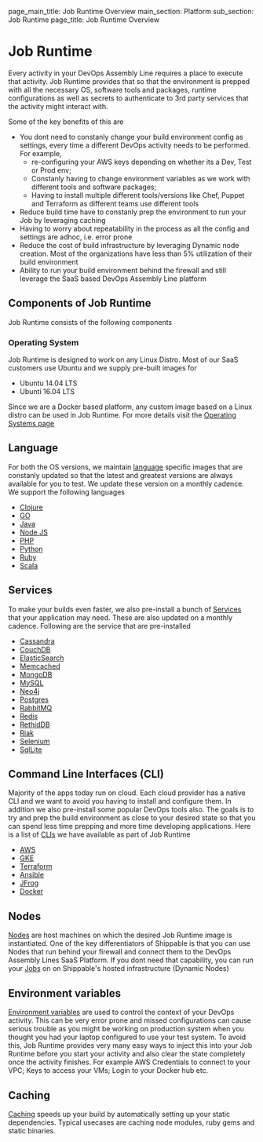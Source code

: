 page_main_title: Job Runtime Overview
main_section: Platform
sub_section: Job Runtime
page_title: Job Runtime Overview

# Job Runtime
Every activity in your DevOps Assembly Line requires a place to execute that activity. Job Runtime provides that so that the environment is prepped with all the necessary OS, software tools and packages, runtime configurations as well as secrets to authenticate to 3rd party services that the activity might interact with. 

Some of the key benefits of this are

* You dont need to constanly change your build environment config as settings, every time a different DevOps activity needs to be performed. For example, 
	* re-configuring your AWS keys depending on whether its a Dev, Test or Prod env; 
	* Constanly having to change environment variables as we work with different tools and software packages; 
	* Having to install multiple different tools/versions like Chef, Puppet and Terraform as different teams use different tools
* Reduce build time have to constanly prep the environment to run your Job by leveraging caching
* Having to worry about repeatability in the process as all the config and settings are adhoc, i.e. error prone
* Reduce the cost of build infrastructure by leveraging Dynamic node creation. Most of the organizations have less than 5% utilization of their build environment
* Ability to run your build environment behind the firewall and still leverage the SaaS based DevOps Assembly Line platform

## Components of Job Runtime
Job Runtime consists of the following components

### Operating System
Job Runtime is designed to work on any Linux Distro. Most of our SaaS customers use Ubuntu and we supply pre-built images for 

* Ubuntu 14.04 LTS
* Ubunti 16.04 LTS

Since we are a Docker based platform, any custom image based on a Linux distro can be used in Job Runtime. For more details visit the [Operating Systems page](/platform/job-runtime-os)

## Language
For both the OS versions, we maintain [language](platform/language-overview)  specific images that are constanly updated so that the latest and greatest versions are always available for you to test. We update these version on a monthly cadence. We support the following languages

* [Clojure]()
* [GO]()
* [Java]()
* [Node JS]()
* [PHP]()
* [Python]()
* [Ruby]()
* [Scala]()


## Services
To make your builds even faster, we also pre-install a bunch of [Services](/platform/services-overview) that your application may need. These are also updated on a monthly cadence. Following are the service that are pre-installed

* [Cassandra]()
* [CouchDB]()
* [ElasticSearch]()
* [Memcached]()
* [MongoDB]()
* [MySQL]()
* [Neo4j]()
* [Postgres]()
* [RabbitMQ]()
* [Redis]()
* [RethidDB]()
* [Riak]()
* [Selenium]()
* [SqlLite]()

## Command Line Interfaces (CLI)
Majority of the apps today run on cloud. Each cloud provider has a native CLI and we want to avoid you having to install and configure them. In addition we also pre-install some popular DevOps tools also. The goals is to try and prep the build environment as close to your desired state so that you can spend less time prepping and more time developing applications. Here is a list of [CLIs](/platform/services-overview) we have available as part of Job Runtime

* [AWS]()
* [GKE]()
* [Terraform]()
* [Ansible]()
* [JFrog]()
* [Docker]()


## Nodes
[Nodes](/platform/job-runtime-nodes) are host machines on which the desired Job Runtime image is instantiated. One of the key differentiators of Shippable is that you can use Nodes that run behind your firewall and connect them to the DevOps Assembly Lines SaaS Platform. If you dont need that capability, you can run your [Jobs]() on on Shippable's hosted infrastructure (Dynamic Nodes)

## Environment variables
[Environment variables](/platform/job-runtime-environment-variables) are used to control the context of your DevOps activity. This can be very error prone and missed configurations can cause serious trouble as you might be working on production system when you thought you had your laptop configured to use your test system. To avoid this, Job Runtime provides very many easy ways to inject this into your Job Runtime before you start your activity and also clear the state completely once the activity finishes. For example AWS Credentials to connect to your VPC; Keys to access your VMs; Login to your Docker hub etc.

## Caching
[Caching](/platform/job-runtime-caching) speeds up your build by automatically setting up your static dependencies. Typical usecases are caching node modules, ruby gems and static binaries.
